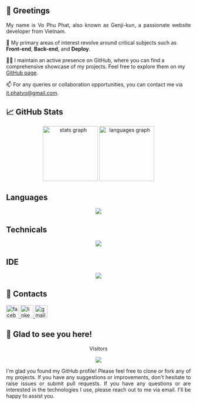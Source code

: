 ## 👋 Greetings

<p align="justify">
My name is Vo Phu Phat, also known as Genji-kun, a passionate website developer from Vietnam.
</p>

<p align="justify">

👀 My primary areas of interest revolve around critical subjects such as **Front-end**, **Back-end**, and **Deploy**.

</p>

<p align="justify">

👨‍💻 I maintain an active presence on GitHub, where you can find a comprehensive showcase of my projects. Feel free to explore them on my [GitHub page](https://github.com/foxminchan?tab=repositories).

</p>

<p align="justify">

📫 For any queries or collaboration opportunities, you can contact me via [it.phatvo@gmail.com](mailto:it.phatvo@gmail.com).

</p>

## 📈 GitHub Stats

<div align="center">
  <img loading="lazy" src="https://github-readme-stats.vercel.app/api?hide_title=false&hide_rank=false&show_icons=true&include_all_commits=true&count_private=true&disable_animations=false&theme=tokyonight&locale=en&hide_border=false&username=genji-kun" height="150" alt="stats graph"  />
  <img loading="lazy" src="https://github-readme-stats.vercel.app/api/top-langs?locale=en&hide_title=false&layout=compact&card_width=320&langs_count=5&theme=tokyonight&hide_border=false&username=genji-kun" height="150" alt="languages graph"  />
</div>

## Languages

<p align="center">
  <a href="https://skillicons.dev">
    <img src="https://skillicons.dev/icons?i=cpp,cs,python,java,html,css,js,ts" />
  </a>
</p>

## Technicals

<p align="center">
  <a href="https://skillicons.dev">
    <img src="https://skillicons.dev/icons?i=git,github,bootstrap,tailwind,jquery,mysql,flask,spring,firebase,react,vite,nextjs,docker,aws,netlify,jenkins" />
  </a>
</p>


## IDE

<p align="center">
  <a href="https://skillicons.dev">
    <img src="https://skillicons.dev/icons?i=visualstudio,eclipse,vscode,androidstudio," />
  </a>
</p>

## 💬 Contacts

<div align="left">
  <a href="https://www.facebook.com/phat.genji/" target="_blank">
    <img loading="lazy" src="https://img.shields.io/static/v1?message=Facebook&logo=facebook&label=&color=1877F2&logoColor=white&labelColor=&style=for-the-badge" height="35" alt="facebook logo" />
  <a href="https://www.linkedin.com/in/genji-kun/" target="_blank">
    <img src="https://img.shields.io/static/v1?message=LinkedIn&logo=linkedin&label=&color=0077B5&logoColor=white&labelColor=&style=for-the-badge" height="35" alt="linkedin logo"  /> </a>
  <a href="it.phatvo@gmail.com" target="_blank">
    <img src="https://img.shields.io/static/v1?message=Gmail&logo=gmail&label=&color=D14836&logoColor=white&labelColor=&style=for-the-badge" height="35" alt="gmail logo"  />
  </a>
    
</div>

## 👋 Glad to see you here!
<p align="center">Visitors</p>
<div align="center">
  <img src="https://profile-counter.glitch.me/genji-kun/count.svg?"  />
</div>

<p align="justify">
I'm glad you found my GitHub profile! Please feel free to clone or fork any of my projects. If you have any suggestions or improvements, don't hesitate to raise issues or submit pull requests. If you have any questions or are interested in the technologies I use, please reach out to me via email. I'll be happy to assist you.
</p>
